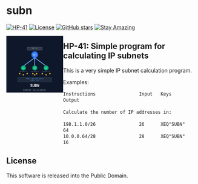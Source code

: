 # subn

[![HP-41](https://img.shields.io/badge/HP--41-Calculator-orange)](https://en.wikipedia.org/wiki/HP-41C)
[![License](https://img.shields.io/badge/License-Public%20Domain-brightgreen.svg)](https://unlicense.org/)
[![GitHub stars](https://img.shields.io/github/stars/isene/hp-41_subn.svg)](https://github.com/isene/hp-41_subn/stargazers)
[![Stay Amazing](https://img.shields.io/badge/Stay-Amazing-blue.svg)](https://isene.org)

<img src="img/subn_logo.svg" align="left" width="150" height="150" alt="SUBN Logo">

## HP-41: Simple program for calculating IP subnets

This is a very simple IP subnet calculation program.

Examples:

```
Instructions                Input   Keys        Output

Calculate the number of IP addresses in:

198.1.1.0/26                26      XEQ"SUBN"   64
10.0.0.64/28                28      XEQ"SUBN"   16
```

## License
This software is released into the Public Domain.
